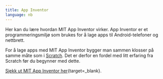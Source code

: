 ```yaml
---
title: App Inventor
language: nb
---
```


Her kan du lære hvordan MIT App Inventor virker. App Inventor er et
programmeringsmiljø som brukes for å lage apps til Android-telefoner
og nettbrett.

For å lage apps med MIT App Inventor bygger man sammen klosser på
samme måte som i [Scratch](../scratch/). Det er derfor en fordel med
litt erfaring fra Scratch før du begynner med dette.

[Sjekk ut MIT App Inventor her](http://ai2.appinventor.mit.edu/){target=_blank}.
